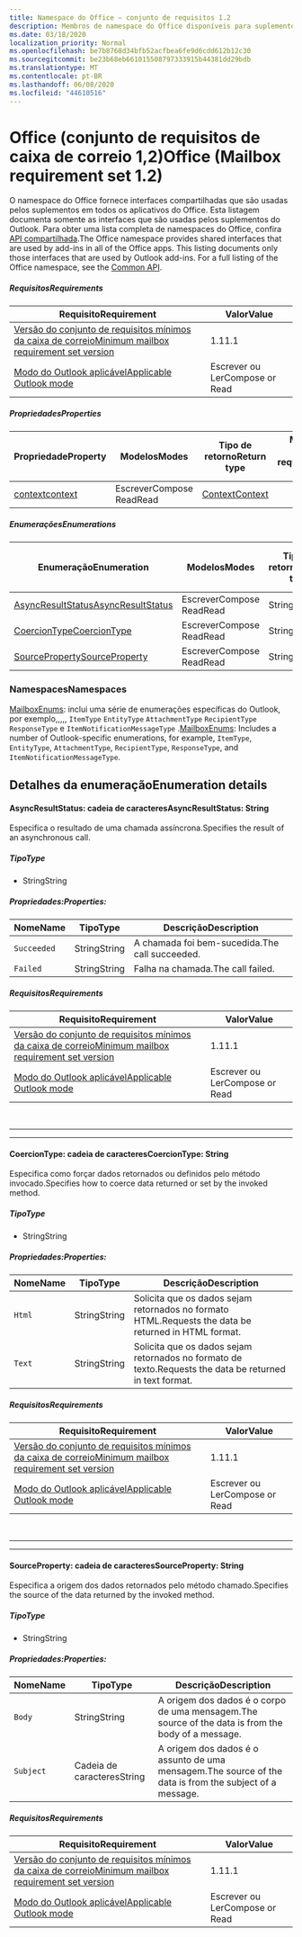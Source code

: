 ```yaml
---
title: Namespace do Office – conjunto de requisitos 1.2
description: Membros de namespace do Office disponíveis para suplementos do Outlook usando o conjunto de requisitos de API da caixa de correio 1,2.
ms.date: 03/18/2020
localization_priority: Normal
ms.openlocfilehash: be7b8768d34bfb52acfbea6fe9d6cdd612b12c30
ms.sourcegitcommit: be23b68eb661015508797333915b44381dd29bdb
ms.translationtype: MT
ms.contentlocale: pt-BR
ms.lasthandoff: 06/08/2020
ms.locfileid: "44610516"
---
```

# <a name="office-mailbox-requirement-set-12"></a><span data-ttu-id="b9bda-103">Office (conjunto de requisitos de caixa de correio 1,2)</span><span class="sxs-lookup"><span data-stu-id="b9bda-103">Office (Mailbox requirement set 1.2)</span></span>

<span data-ttu-id="b9bda-p101">O namespace do Office fornece interfaces compartilhadas que são usadas pelos suplementos em todos os aplicativos do Office. Esta listagem documenta somente as interfaces que são usadas pelos suplementos do Outlook. Para obter uma lista completa de namespaces do Office, confira [API compartilhada](/javascript/api/office).</span><span class="sxs-lookup"><span data-stu-id="b9bda-p101">The Office namespace provides shared interfaces that are used by add-ins in all of the Office apps. This listing documents only those interfaces that are used by Outlook add-ins. For a full listing of the Office namespace, see the [Common API](/javascript/api/office).</span></span>

##### <a name="requirements"></a><span data-ttu-id="b9bda-106">Requisitos</span><span class="sxs-lookup"><span data-stu-id="b9bda-106">Requirements</span></span>

|<span data-ttu-id="b9bda-107">Requisito</span><span class="sxs-lookup"><span data-stu-id="b9bda-107">Requirement</span></span>| <span data-ttu-id="b9bda-108">Valor</span><span class="sxs-lookup"><span data-stu-id="b9bda-108">Value</span></span>|
|---|---|
|[<span data-ttu-id="b9bda-109">Versão do conjunto de requisitos mínimos da caixa de correio</span><span class="sxs-lookup"><span data-stu-id="b9bda-109">Minimum mailbox requirement set version</span></span>](../../requirement-sets/outlook-api-requirement-sets.md)| <span data-ttu-id="b9bda-110">1.1</span><span class="sxs-lookup"><span data-stu-id="b9bda-110">1.1</span></span>|
|[<span data-ttu-id="b9bda-111">Modo do Outlook aplicável</span><span class="sxs-lookup"><span data-stu-id="b9bda-111">Applicable Outlook mode</span></span>](../../../outlook/outlook-add-ins-overview.md#extension-points)| <span data-ttu-id="b9bda-112">Escrever ou Ler</span><span class="sxs-lookup"><span data-stu-id="b9bda-112">Compose or Read</span></span>|

##### <a name="properties"></a><span data-ttu-id="b9bda-113">Propriedades</span><span class="sxs-lookup"><span data-stu-id="b9bda-113">Properties</span></span>

| <span data-ttu-id="b9bda-114">Propriedade</span><span class="sxs-lookup"><span data-stu-id="b9bda-114">Property</span></span> | <span data-ttu-id="b9bda-115">Modelos</span><span class="sxs-lookup"><span data-stu-id="b9bda-115">Modes</span></span> | <span data-ttu-id="b9bda-116">Tipo de retorno</span><span class="sxs-lookup"><span data-stu-id="b9bda-116">Return type</span></span> | <span data-ttu-id="b9bda-117">Mínimo</span><span class="sxs-lookup"><span data-stu-id="b9bda-117">Minimum</span></span><br><span data-ttu-id="b9bda-118">conjunto de requisitos</span><span class="sxs-lookup"><span data-stu-id="b9bda-118">requirement set</span></span> |
|---|---|---|:---:|
| [<span data-ttu-id="b9bda-119">context</span><span class="sxs-lookup"><span data-stu-id="b9bda-119">context</span></span>](office.context.md) | <span data-ttu-id="b9bda-120">Escrever</span><span class="sxs-lookup"><span data-stu-id="b9bda-120">Compose</span></span><br><span data-ttu-id="b9bda-121">Read</span><span class="sxs-lookup"><span data-stu-id="b9bda-121">Read</span></span> | [<span data-ttu-id="b9bda-122">Context</span><span class="sxs-lookup"><span data-stu-id="b9bda-122">Context</span></span>](/javascript/api/office/office.context?view=outlook-js-1.2) | [<span data-ttu-id="b9bda-123">1.1</span><span class="sxs-lookup"><span data-stu-id="b9bda-123">1.1</span></span>](../requirement-set-1.1/outlook-requirement-set-1.1.md) |

##### <a name="enumerations"></a><span data-ttu-id="b9bda-124">Enumerações</span><span class="sxs-lookup"><span data-stu-id="b9bda-124">Enumerations</span></span>

| <span data-ttu-id="b9bda-125">Enumeração</span><span class="sxs-lookup"><span data-stu-id="b9bda-125">Enumeration</span></span> | <span data-ttu-id="b9bda-126">Modelos</span><span class="sxs-lookup"><span data-stu-id="b9bda-126">Modes</span></span> | <span data-ttu-id="b9bda-127">Tipo de retorno</span><span class="sxs-lookup"><span data-stu-id="b9bda-127">Return type</span></span> | <span data-ttu-id="b9bda-128">Mínimo</span><span class="sxs-lookup"><span data-stu-id="b9bda-128">Minimum</span></span><br><span data-ttu-id="b9bda-129">conjunto de requisitos</span><span class="sxs-lookup"><span data-stu-id="b9bda-129">requirement set</span></span> |
|---|---|---|:---:|
| [<span data-ttu-id="b9bda-130">AsyncResultStatus</span><span class="sxs-lookup"><span data-stu-id="b9bda-130">AsyncResultStatus</span></span>](#asyncresultstatus-string) | <span data-ttu-id="b9bda-131">Escrever</span><span class="sxs-lookup"><span data-stu-id="b9bda-131">Compose</span></span><br><span data-ttu-id="b9bda-132">Read</span><span class="sxs-lookup"><span data-stu-id="b9bda-132">Read</span></span> | <span data-ttu-id="b9bda-133">String</span><span class="sxs-lookup"><span data-stu-id="b9bda-133">String</span></span> | [<span data-ttu-id="b9bda-134">1.1</span><span class="sxs-lookup"><span data-stu-id="b9bda-134">1.1</span></span>](../requirement-set-1.1/outlook-requirement-set-1.1.md) |
| [<span data-ttu-id="b9bda-135">CoercionType</span><span class="sxs-lookup"><span data-stu-id="b9bda-135">CoercionType</span></span>](#coerciontype-string) | <span data-ttu-id="b9bda-136">Escrever</span><span class="sxs-lookup"><span data-stu-id="b9bda-136">Compose</span></span><br><span data-ttu-id="b9bda-137">Read</span><span class="sxs-lookup"><span data-stu-id="b9bda-137">Read</span></span> | <span data-ttu-id="b9bda-138">String</span><span class="sxs-lookup"><span data-stu-id="b9bda-138">String</span></span> | [<span data-ttu-id="b9bda-139">1.1</span><span class="sxs-lookup"><span data-stu-id="b9bda-139">1.1</span></span>](../requirement-set-1.1/outlook-requirement-set-1.1.md) |
| [<span data-ttu-id="b9bda-140">SourceProperty</span><span class="sxs-lookup"><span data-stu-id="b9bda-140">SourceProperty</span></span>](#sourceproperty-string) | <span data-ttu-id="b9bda-141">Escrever</span><span class="sxs-lookup"><span data-stu-id="b9bda-141">Compose</span></span><br><span data-ttu-id="b9bda-142">Read</span><span class="sxs-lookup"><span data-stu-id="b9bda-142">Read</span></span> | <span data-ttu-id="b9bda-143">String</span><span class="sxs-lookup"><span data-stu-id="b9bda-143">String</span></span> | [<span data-ttu-id="b9bda-144">1.1</span><span class="sxs-lookup"><span data-stu-id="b9bda-144">1.1</span></span>](../requirement-set-1.1/outlook-requirement-set-1.1.md) |

### <a name="namespaces"></a><span data-ttu-id="b9bda-145">Namespaces</span><span class="sxs-lookup"><span data-stu-id="b9bda-145">Namespaces</span></span>

<span data-ttu-id="b9bda-146">[MailboxEnums](/javascript/api/outlook/office.mailboxenums.attachmentcontentformat?view=outlook-js-1.2): inclui uma série de enumerações específicas do Outlook, por exemplo,,,,, `ItemType` `EntityType` `AttachmentType` `RecipientType` `ResponseType` e `ItemNotificationMessageType` .</span><span class="sxs-lookup"><span data-stu-id="b9bda-146">[MailboxEnums](/javascript/api/outlook/office.mailboxenums.attachmentcontentformat?view=outlook-js-1.2): Includes a number of Outlook-specific enumerations, for example, `ItemType`, `EntityType`, `AttachmentType`, `RecipientType`, `ResponseType`, and `ItemNotificationMessageType`.</span></span>

## <a name="enumeration-details"></a><span data-ttu-id="b9bda-147">Detalhes da enumeração</span><span class="sxs-lookup"><span data-stu-id="b9bda-147">Enumeration details</span></span>

#### <a name="asyncresultstatus-string"></a><span data-ttu-id="b9bda-148">AsyncResultStatus: cadeia de caracteres</span><span class="sxs-lookup"><span data-stu-id="b9bda-148">AsyncResultStatus: String</span></span>

<span data-ttu-id="b9bda-149">Especifica o resultado de uma chamada assíncrona.</span><span class="sxs-lookup"><span data-stu-id="b9bda-149">Specifies the result of an asynchronous call.</span></span>

##### <a name="type"></a><span data-ttu-id="b9bda-150">Tipo</span><span class="sxs-lookup"><span data-stu-id="b9bda-150">Type</span></span>

*   <span data-ttu-id="b9bda-151">String</span><span class="sxs-lookup"><span data-stu-id="b9bda-151">String</span></span>

##### <a name="properties"></a><span data-ttu-id="b9bda-152">Propriedades:</span><span class="sxs-lookup"><span data-stu-id="b9bda-152">Properties:</span></span>

|<span data-ttu-id="b9bda-153">Nome</span><span class="sxs-lookup"><span data-stu-id="b9bda-153">Name</span></span>| <span data-ttu-id="b9bda-154">Tipo</span><span class="sxs-lookup"><span data-stu-id="b9bda-154">Type</span></span>| <span data-ttu-id="b9bda-155">Descrição</span><span class="sxs-lookup"><span data-stu-id="b9bda-155">Description</span></span>|
|---|---|---|
|`Succeeded`| <span data-ttu-id="b9bda-156">String</span><span class="sxs-lookup"><span data-stu-id="b9bda-156">String</span></span>|<span data-ttu-id="b9bda-157">A chamada foi bem-sucedida.</span><span class="sxs-lookup"><span data-stu-id="b9bda-157">The call succeeded.</span></span>|
|`Failed`| <span data-ttu-id="b9bda-158">String</span><span class="sxs-lookup"><span data-stu-id="b9bda-158">String</span></span>|<span data-ttu-id="b9bda-159">Falha na chamada.</span><span class="sxs-lookup"><span data-stu-id="b9bda-159">The call failed.</span></span>|

##### <a name="requirements"></a><span data-ttu-id="b9bda-160">Requisitos</span><span class="sxs-lookup"><span data-stu-id="b9bda-160">Requirements</span></span>

|<span data-ttu-id="b9bda-161">Requisito</span><span class="sxs-lookup"><span data-stu-id="b9bda-161">Requirement</span></span>| <span data-ttu-id="b9bda-162">Valor</span><span class="sxs-lookup"><span data-stu-id="b9bda-162">Value</span></span>|
|---|---|
|[<span data-ttu-id="b9bda-163">Versão do conjunto de requisitos mínimos da caixa de correio</span><span class="sxs-lookup"><span data-stu-id="b9bda-163">Minimum mailbox requirement set version</span></span>](../../requirement-sets/outlook-api-requirement-sets.md)| <span data-ttu-id="b9bda-164">1.1</span><span class="sxs-lookup"><span data-stu-id="b9bda-164">1.1</span></span>|
|[<span data-ttu-id="b9bda-165">Modo do Outlook aplicável</span><span class="sxs-lookup"><span data-stu-id="b9bda-165">Applicable Outlook mode</span></span>](../../../outlook/outlook-add-ins-overview.md#extension-points)| <span data-ttu-id="b9bda-166">Escrever ou Ler</span><span class="sxs-lookup"><span data-stu-id="b9bda-166">Compose or Read</span></span>|

<br>

---
---

#### <a name="coerciontype-string"></a><span data-ttu-id="b9bda-167">CoercionType: cadeia de caracteres</span><span class="sxs-lookup"><span data-stu-id="b9bda-167">CoercionType: String</span></span>

<span data-ttu-id="b9bda-168">Especifica como forçar dados retornados ou definidos pelo método invocado.</span><span class="sxs-lookup"><span data-stu-id="b9bda-168">Specifies how to coerce data returned or set by the invoked method.</span></span>

##### <a name="type"></a><span data-ttu-id="b9bda-169">Tipo</span><span class="sxs-lookup"><span data-stu-id="b9bda-169">Type</span></span>

*   <span data-ttu-id="b9bda-170">String</span><span class="sxs-lookup"><span data-stu-id="b9bda-170">String</span></span>

##### <a name="properties"></a><span data-ttu-id="b9bda-171">Propriedades:</span><span class="sxs-lookup"><span data-stu-id="b9bda-171">Properties:</span></span>

|<span data-ttu-id="b9bda-172">Nome</span><span class="sxs-lookup"><span data-stu-id="b9bda-172">Name</span></span>| <span data-ttu-id="b9bda-173">Tipo</span><span class="sxs-lookup"><span data-stu-id="b9bda-173">Type</span></span>| <span data-ttu-id="b9bda-174">Descrição</span><span class="sxs-lookup"><span data-stu-id="b9bda-174">Description</span></span>|
|---|---|---|
|`Html`| <span data-ttu-id="b9bda-175">String</span><span class="sxs-lookup"><span data-stu-id="b9bda-175">String</span></span>|<span data-ttu-id="b9bda-176">Solicita que os dados sejam retornados no formato HTML.</span><span class="sxs-lookup"><span data-stu-id="b9bda-176">Requests the data be returned in HTML format.</span></span>|
|`Text`| <span data-ttu-id="b9bda-177">String</span><span class="sxs-lookup"><span data-stu-id="b9bda-177">String</span></span>|<span data-ttu-id="b9bda-178">Solicita que os dados sejam retornados no formato de texto.</span><span class="sxs-lookup"><span data-stu-id="b9bda-178">Requests the data be returned in text format.</span></span>|

##### <a name="requirements"></a><span data-ttu-id="b9bda-179">Requisitos</span><span class="sxs-lookup"><span data-stu-id="b9bda-179">Requirements</span></span>

|<span data-ttu-id="b9bda-180">Requisito</span><span class="sxs-lookup"><span data-stu-id="b9bda-180">Requirement</span></span>| <span data-ttu-id="b9bda-181">Valor</span><span class="sxs-lookup"><span data-stu-id="b9bda-181">Value</span></span>|
|---|---|
|[<span data-ttu-id="b9bda-182">Versão do conjunto de requisitos mínimos da caixa de correio</span><span class="sxs-lookup"><span data-stu-id="b9bda-182">Minimum mailbox requirement set version</span></span>](../../requirement-sets/outlook-api-requirement-sets.md)| <span data-ttu-id="b9bda-183">1.1</span><span class="sxs-lookup"><span data-stu-id="b9bda-183">1.1</span></span>|
|[<span data-ttu-id="b9bda-184">Modo do Outlook aplicável</span><span class="sxs-lookup"><span data-stu-id="b9bda-184">Applicable Outlook mode</span></span>](../../../outlook/outlook-add-ins-overview.md#extension-points)| <span data-ttu-id="b9bda-185">Escrever ou Ler</span><span class="sxs-lookup"><span data-stu-id="b9bda-185">Compose or Read</span></span>|

<br>

---
---

#### <a name="sourceproperty-string"></a><span data-ttu-id="b9bda-186">SourceProperty: cadeia de caracteres</span><span class="sxs-lookup"><span data-stu-id="b9bda-186">SourceProperty: String</span></span>

<span data-ttu-id="b9bda-187">Especifica a origem dos dados retornados pelo método chamado.</span><span class="sxs-lookup"><span data-stu-id="b9bda-187">Specifies the source of the data returned by the invoked method.</span></span>

##### <a name="type"></a><span data-ttu-id="b9bda-188">Tipo</span><span class="sxs-lookup"><span data-stu-id="b9bda-188">Type</span></span>

*   <span data-ttu-id="b9bda-189">String</span><span class="sxs-lookup"><span data-stu-id="b9bda-189">String</span></span>

##### <a name="properties"></a><span data-ttu-id="b9bda-190">Propriedades:</span><span class="sxs-lookup"><span data-stu-id="b9bda-190">Properties:</span></span>

|<span data-ttu-id="b9bda-191">Nome</span><span class="sxs-lookup"><span data-stu-id="b9bda-191">Name</span></span>| <span data-ttu-id="b9bda-192">Tipo</span><span class="sxs-lookup"><span data-stu-id="b9bda-192">Type</span></span>| <span data-ttu-id="b9bda-193">Descrição</span><span class="sxs-lookup"><span data-stu-id="b9bda-193">Description</span></span>|
|---|---|---|
|`Body`| <span data-ttu-id="b9bda-194">String</span><span class="sxs-lookup"><span data-stu-id="b9bda-194">String</span></span>|<span data-ttu-id="b9bda-195">A origem dos dados é o corpo de uma mensagem.</span><span class="sxs-lookup"><span data-stu-id="b9bda-195">The source of the data is from the body of a message.</span></span>|
|`Subject`| <span data-ttu-id="b9bda-196">Cadeia de caracteres</span><span class="sxs-lookup"><span data-stu-id="b9bda-196">String</span></span>|<span data-ttu-id="b9bda-197">A origem dos dados é o assunto de uma mensagem.</span><span class="sxs-lookup"><span data-stu-id="b9bda-197">The source of the data is from the subject of a message.</span></span>|

##### <a name="requirements"></a><span data-ttu-id="b9bda-198">Requisitos</span><span class="sxs-lookup"><span data-stu-id="b9bda-198">Requirements</span></span>

|<span data-ttu-id="b9bda-199">Requisito</span><span class="sxs-lookup"><span data-stu-id="b9bda-199">Requirement</span></span>| <span data-ttu-id="b9bda-200">Valor</span><span class="sxs-lookup"><span data-stu-id="b9bda-200">Value</span></span>|
|---|---|
|[<span data-ttu-id="b9bda-201">Versão do conjunto de requisitos mínimos da caixa de correio</span><span class="sxs-lookup"><span data-stu-id="b9bda-201">Minimum mailbox requirement set version</span></span>](../../requirement-sets/outlook-api-requirement-sets.md)| <span data-ttu-id="b9bda-202">1.1</span><span class="sxs-lookup"><span data-stu-id="b9bda-202">1.1</span></span>|
|[<span data-ttu-id="b9bda-203">Modo do Outlook aplicável</span><span class="sxs-lookup"><span data-stu-id="b9bda-203">Applicable Outlook mode</span></span>](../../../outlook/outlook-add-ins-overview.md#extension-points)| <span data-ttu-id="b9bda-204">Escrever ou Ler</span><span class="sxs-lookup"><span data-stu-id="b9bda-204">Compose or Read</span></span>|
